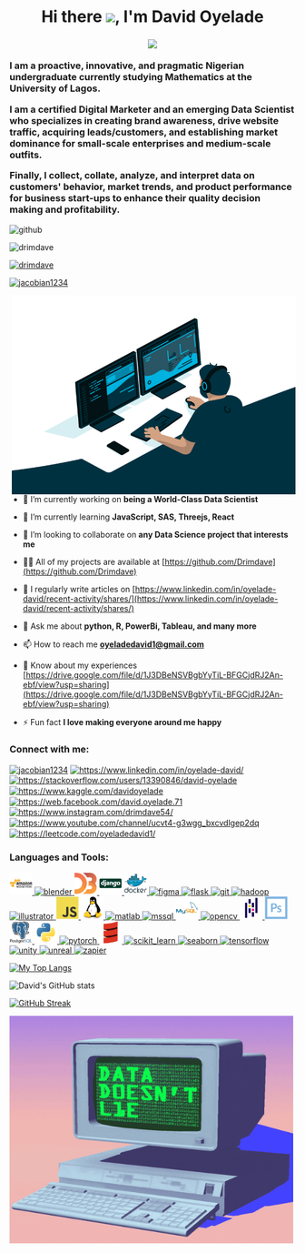<h1 align="center">Hi there <img src="https://media.giphy.com/media/hvRJCLFzcasrR4ia7z/giphy.gif" width="30px">, I'm David Oyelade</h1>
<h3 align="left">

<!-- Typing SVG by DenverCoder1 - https://github.com/DenverCoder1/readme-typing-svg -->
<p align="center">
  <a href="https://github.com/DenverCoder1/readme-typing-svg"><img src="https://readme-typing-svg.herokuapp.com/?lines=Experienced%20Data%20Scientist;Certified%20Digital%20Marketer;4%2B%20years%20of%20coding%20experience;Always%20learning%20something%20new&font=Fira%20Code&center=true&width=440&height=45&color=#36BCF7FF&vCenter=true&size=22"></a>
</p>  
  
I am a proactive, innovative, and pragmatic Nigerian undergraduate currently studying Mathematics at the University of Lagos. 

I am a certified Digital Marketer and an emerging Data Scientist who specializes in creating brand awareness, drive website traffic, acquiring leads/customers, and establishing market dominance for small-scale enterprises and medium-scale outfits. 
  
Finally, I collect, collate, analyze, and interpret data on customers' behavior, market trends, and product performance for business start-ups to enhance their quality decision making and profitability.</h3>

![github](https://img.shields.io/github/followers/Drimdave?style=social)

<p align="left"> <img src="https://komarev.com/ghpvc/?username=drimdave&label=Profile%20views&color=0e75b6&style=flat" alt="drimdave" /> </p>

<p align="left"> <a href="https://github.com/ryo-ma/github-profile-trophy"><img src="https://github-profile-trophy.vercel.app/?username=drimdave" alt="drimdave" /></a> </p>

<p align="left"> <a href="https://twitter.com/jacobian1234" target="blank"><img src="https://img.shields.io/twitter/follow/jacobian1234?logo=twitter&style=for-the-badge" alt="jacobian1234" /></a> </p>

<img align="right" alt="GIF" src="https://github.com/Drimdave/Drimdave/blob/main/code.gif?raw=true" width="500" height="350" />

- 🔭 I’m currently working on **being a World-Class Data Scientist**

- 🌱 I’m currently learning **JavaScript, SAS, Threejs, React**

- 👯 I’m looking to collaborate on **any Data Science project that interests me**

- 👨‍💻 All of my projects are available at [https://github.com/Drimdave](https://github.com/Drimdave)

- 📝 I regularly write articles on [https://www.linkedin.com/in/oyelade-david/recent-activity/shares/](https://www.linkedin.com/in/oyelade-david/recent-activity/shares/)

- 💬 Ask me about **python, R, PowerBi, Tableau, and many more**

- 📫 How to reach me **oyeladedavid1@gmail.com**

- 📄 Know about my experiences [https://drive.google.com/file/d/1J3DBeNSVBgbYyTiL-BFGCjdRJ2An-ebf/view?usp=sharing](https://drive.google.com/file/d/1J3DBeNSVBgbYyTiL-BFGCjdRJ2An-ebf/view?usp=sharing)

- ⚡ Fun fact **I love making everyone around me happy**

<h3 align="left">Connect with me:</h3>
<p align="left">
<a href="https://twitter.com/jacobian1234" target="blank"><img align="center" src="https://raw.githubusercontent.com/rahuldkjain/github-profile-readme-generator/master/src/images/icons/Social/twitter.svg" alt="jacobian1234" height="30" width="40" /></a>
<a href="https://linkedin.com/in/https://www.linkedin.com/in/oyelade-david/" target="blank"><img align="center" src="https://raw.githubusercontent.com/rahuldkjain/github-profile-readme-generator/master/src/images/icons/Social/linked-in-alt.svg" alt="https://www.linkedin.com/in/oyelade-david/" height="30" width="40" /></a>
<a href="https://stackoverflow.com/users/https://stackoverflow.com/users/13390846/david-oyelade" target="blank"><img align="center" src="https://raw.githubusercontent.com/rahuldkjain/github-profile-readme-generator/master/src/images/icons/Social/stack-overflow.svg" alt="https://stackoverflow.com/users/13390846/david-oyelade" height="30" width="40" /></a>
<a href="https://kaggle.com/https://www.kaggle.com/davidoyelade" target="blank"><img align="center" src="https://raw.githubusercontent.com/rahuldkjain/github-profile-readme-generator/master/src/images/icons/Social/kaggle.svg" alt="https://www.kaggle.com/davidoyelade" height="30" width="40" /></a>
<a href="https://fb.com/https://web.facebook.com/david.oyelade.71" target="blank"><img align="center" src="https://raw.githubusercontent.com/rahuldkjain/github-profile-readme-generator/master/src/images/icons/Social/facebook.svg" alt="https://web.facebook.com/david.oyelade.71" height="30" width="40" /></a>
<a href="https://instagram.com/https://www.instagram.com/drimdave54/" target="blank"><img align="center" src="https://raw.githubusercontent.com/rahuldkjain/github-profile-readme-generator/master/src/images/icons/Social/instagram.svg" alt="https://www.instagram.com/drimdave54/" height="30" width="40" /></a>
<a href="https://www.youtube.com/c/https://www.youtube.com/channel/ucvt4-g3wgg_bxcvdlgep2dq" target="blank"><img align="center" src="https://raw.githubusercontent.com/rahuldkjain/github-profile-readme-generator/master/src/images/icons/Social/youtube.svg" alt="https://www.youtube.com/channel/ucvt4-g3wgg_bxcvdlgep2dq" height="30" width="40" /></a>
<a href="https://www.leetcode.com/https://leetcode.com/oyeladedavid1/" target="blank"><img align="center" src="https://raw.githubusercontent.com/rahuldkjain/github-profile-readme-generator/master/src/images/icons/Social/leet-code.svg" alt="https://leetcode.com/oyeladedavid1/" height="30" width="40" /></a>
</p>

<h3 align="left">Languages and Tools:</h3>
<p align="left"> <a href="https://aws.amazon.com" target="_blank" rel="noreferrer"> <img src="https://raw.githubusercontent.com/devicons/devicon/master/icons/amazonwebservices/amazonwebservices-original-wordmark.svg" alt="aws" width="40" height="40"/> </a> <a href="https://www.blender.org/" target="_blank" rel="noreferrer"> <img src="https://download.blender.org/branding/community/blender_community_badge_white.svg" alt="blender" width="40" height="40"/> </a> <a href="https://d3js.org/" target="_blank" rel="noreferrer"> <img src="https://raw.githubusercontent.com/devicons/devicon/master/icons/d3js/d3js-original.svg" alt="d3js" width="40" height="40"/> </a> <a href="https://www.djangoproject.com/" target="_blank" rel="noreferrer"> <img src="https://raw.githubusercontent.com/devicons/devicon/master/icons/django/django-original.svg" alt="django" width="40" height="40"/> </a> <a href="https://www.docker.com/" target="_blank" rel="noreferrer"> <img src="https://raw.githubusercontent.com/devicons/devicon/master/icons/docker/docker-original-wordmark.svg" alt="docker" width="40" height="40"/> </a> <a href="https://www.figma.com/" target="_blank" rel="noreferrer"> <img src="https://www.vectorlogo.zone/logos/figma/figma-icon.svg" alt="figma" width="40" height="40"/> </a> <a href="https://flask.palletsprojects.com/" target="_blank" rel="noreferrer"> <img src="https://www.vectorlogo.zone/logos/pocoo_flask/pocoo_flask-icon.svg" alt="flask" width="40" height="40"/> </a> <a href="https://git-scm.com/" target="_blank" rel="noreferrer"> <img src="https://www.vectorlogo.zone/logos/git-scm/git-scm-icon.svg" alt="git" width="40" height="40"/> </a> <a href="https://hadoop.apache.org/" target="_blank" rel="noreferrer"> <img src="https://www.vectorlogo.zone/logos/apache_hadoop/apache_hadoop-icon.svg" alt="hadoop" width="40" height="40"/> </a> <a href="https://www.adobe.com/in/products/illustrator.html" target="_blank" rel="noreferrer"> <img src="https://www.vectorlogo.zone/logos/adobe_illustrator/adobe_illustrator-icon.svg" alt="illustrator" width="40" height="40"/> </a> <a href="https://developer.mozilla.org/en-US/docs/Web/JavaScript" target="_blank" rel="noreferrer"> <img src="https://raw.githubusercontent.com/devicons/devicon/master/icons/javascript/javascript-original.svg" alt="javascript" width="40" height="40"/> </a> <a href="https://www.linux.org/" target="_blank" rel="noreferrer"> <img src="https://raw.githubusercontent.com/devicons/devicon/master/icons/linux/linux-original.svg" alt="linux" width="40" height="40"/> </a> <a href="https://www.mathworks.com/" target="_blank" rel="noreferrer"> <img src="https://upload.wikimedia.org/wikipedia/commons/2/21/Matlab_Logo.png" alt="matlab" width="40" height="40"/> </a> <a href="https://www.microsoft.com/en-us/sql-server" target="_blank" rel="noreferrer"> <img src="https://www.svgrepo.com/show/303229/microsoft-sql-server-logo.svg" alt="mssql" width="40" height="40"/> </a> <a href="https://www.mysql.com/" target="_blank" rel="noreferrer"> <img src="https://raw.githubusercontent.com/devicons/devicon/master/icons/mysql/mysql-original-wordmark.svg" alt="mysql" width="40" height="40"/> </a> <a href="https://opencv.org/" target="_blank" rel="noreferrer"> <img src="https://www.vectorlogo.zone/logos/opencv/opencv-icon.svg" alt="opencv" width="40" height="40"/> </a> <a href="https://pandas.pydata.org/" target="_blank" rel="noreferrer"> <img src="https://raw.githubusercontent.com/devicons/devicon/2ae2a900d2f041da66e950e4d48052658d850630/icons/pandas/pandas-original.svg" alt="pandas" width="40" height="40"/> </a> <a href="https://www.photoshop.com/en" target="_blank" rel="noreferrer"> <img src="https://raw.githubusercontent.com/devicons/devicon/master/icons/photoshop/photoshop-line.svg" alt="photoshop" width="40" height="40"/> </a> <a href="https://www.postgresql.org" target="_blank" rel="noreferrer"> <img src="https://raw.githubusercontent.com/devicons/devicon/master/icons/postgresql/postgresql-original-wordmark.svg" alt="postgresql" width="40" height="40"/> </a> <a href="https://www.python.org" target="_blank" rel="noreferrer"> <img src="https://raw.githubusercontent.com/devicons/devicon/master/icons/python/python-original.svg" alt="python" width="40" height="40"/> </a> <a href="https://pytorch.org/" target="_blank" rel="noreferrer"> <img src="https://www.vectorlogo.zone/logos/pytorch/pytorch-icon.svg" alt="pytorch" width="40" height="40"/> </a> <a href="https://www.scala-lang.org" target="_blank" rel="noreferrer"> <img src="https://raw.githubusercontent.com/devicons/devicon/master/icons/scala/scala-original.svg" alt="scala" width="40" height="40"/> </a> <a href="https://scikit-learn.org/" target="_blank" rel="noreferrer"> <img src="https://upload.wikimedia.org/wikipedia/commons/0/05/Scikit_learn_logo_small.svg" alt="scikit_learn" width="40" height="40"/> </a> <a href="https://seaborn.pydata.org/" target="_blank" rel="noreferrer"> <img src="https://seaborn.pydata.org/_images/logo-mark-lightbg.svg" alt="seaborn" width="40" height="40"/> </a> <a href="https://www.tensorflow.org" target="_blank" rel="noreferrer"> <img src="https://www.vectorlogo.zone/logos/tensorflow/tensorflow-icon.svg" alt="tensorflow" width="40" height="40"/> </a> <a href="https://unity.com/" target="_blank" rel="noreferrer"> <img src="https://www.vectorlogo.zone/logos/unity3d/unity3d-icon.svg" alt="unity" width="40" height="40"/> </a> <a href="https://unrealengine.com/" target="_blank" rel="noreferrer"> <img src="https://raw.githubusercontent.com/kenangundogan/fontisto/036b7eca71aab1bef8e6a0518f7329f13ed62f6b/icons/svg/brand/unreal-engine.svg" alt="unreal" width="40" height="40"/> </a> <a href="https://zapier.com" target="_blank" rel="noreferrer"> <img src="https://www.vectorlogo.zone/logos/zapier/zapier-icon.svg" alt="zapier" width="40" height="40"/> </a> </p>

[![My Top Langs](https://github-readme-stats.vercel.app/api/top-langs/?username=Drimdave&&theme=dark&langs_count=8)](https://github.com/anuraghazra/github-readme-stats)

![David's GitHub stats](https://github-readme-stats.vercel.app/api?username=Drimdave&show_icons=true&theme=dark)

[![GitHub Streak](http://github-readme-streak-stats.herokuapp.com?user=Drimdave&theme=dark&date_format=M%20j%5B%2C%20Y%5D)](https://git.io/streak-stats)

<img align="center" src="https://github.com/Drimdave/Drimdave/blob/main/giphy.gif" alt="Gify GIF" width="500" height="400" /> 

[website]: https://david-oyelade.netlify.app/
[linkedin]: https://www.linkedin.com/in/oyelade-david
[twitter]: https://twitter.com/Jacobian1234
[facebook]: https://m.facebook.com/david.oyelade.71
[instagram]: https://www.instagram.com/davidoyelade/
[whatsapp]: https://wa.me/+2348104444362
